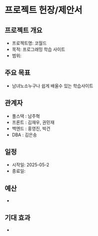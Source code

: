 # 프로젝트 헌장/제안서

## 프로젝트 개요
- 프로젝트명: 코월드
- 목적: 프로그래밍 학습 사이트
- 범위:

## 주요 목표
- 남녀노소누구나 쉽게 배울수 있는 학습사이트

## 관계자
- 풀스택 : 남주혁 
- 프론트 : 김재우, 권민재 
- 백엔드 : 홍영진, 박건 
- DBA : 김은송

## 일정
- 시작일: 2025-05-2
- 종료일:

## 예산
- 

## 기대 효과
- 
